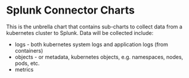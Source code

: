 # Splunk Connector Charts #

This is the unbrella chart that contains sub-charts to collect data from a kubernetes cluster to Splunk. Data will be collected include:

* logs - both kubernetes system logs and application logs (from containers)
* objects - or metadata, kubernetes objects, e.g. namespaces, nodes, pods, etc.
* metrics

